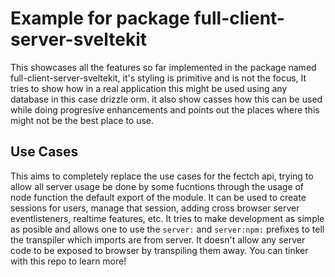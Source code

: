# Example for package full-client-server-sveltekit

This showcases all the features so far implemented in the package named full-client-server-sveltekit, it's styling is primitive and is not the focus, It tries to show how in a real application this might be used using any database in this case drizzle orm. it also show casses how this can be used while doing progresive enhancements and points out the places where this might not be the best place to use.

## Use Cases
This aims to completely replace the use cases for the fectch api, trying to allow all server usage be done by some fucntions through the usage of node function the default export of the module. It can be used to create sessions for users, manage that session, adding cross browser server eventlisteners, realtime features, etc. It tries to make development as simple as posible and allows one to use the `server:` and `server:npm:` prefixes to tell the transpiler which imports are from server. It doesn't allow any server code to be exposed to browser by transpiling them away. You can tinker with this repo to learn more!
